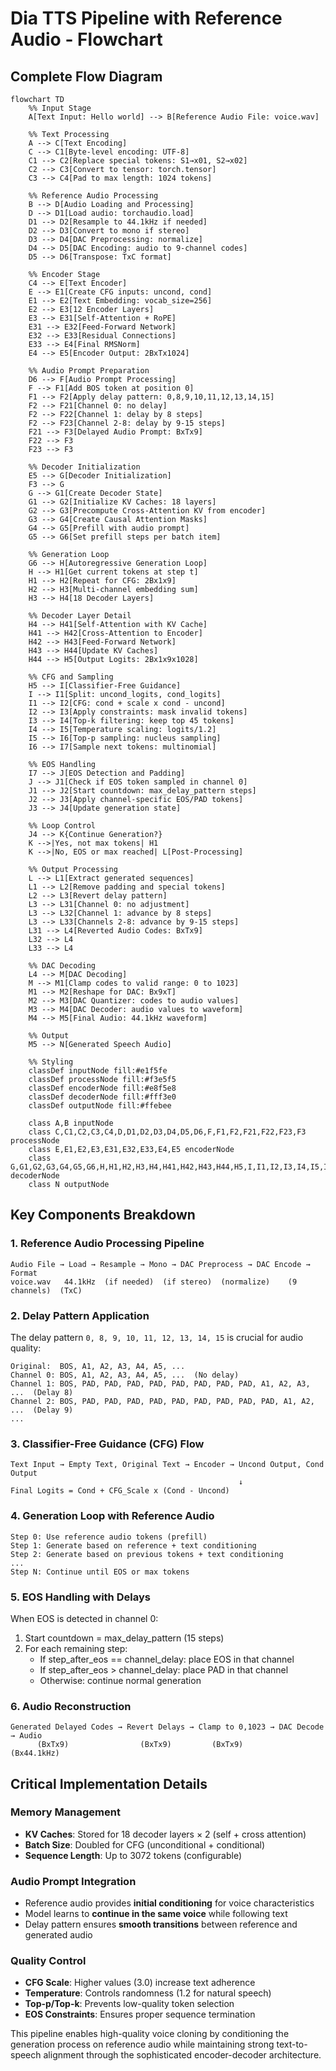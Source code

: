 # Dia TTS Pipeline with Reference Audio - Flowchart

## Complete Flow Diagram

```mermaid
flowchart TD
    %% Input Stage
    A[Text Input: Hello world] --> B[Reference Audio File: voice.wav]
    
    %% Text Processing
    A --> C[Text Encoding]
    C --> C1[Byte-level encoding: UTF-8]
    C1 --> C2[Replace special tokens: S1→x01, S2→x02]
    C2 --> C3[Convert to tensor: torch.tensor]
    C3 --> C4[Pad to max length: 1024 tokens]
    
    %% Reference Audio Processing
    B --> D[Audio Loading and Processing]
    D --> D1[Load audio: torchaudio.load]
    D1 --> D2[Resample to 44.1kHz if needed]
    D2 --> D3[Convert to mono if stereo]
    D3 --> D4[DAC Preprocessing: normalize]
    D4 --> D5[DAC Encoding: audio to 9-channel codes]
    D5 --> D6[Transpose: TxC format]
    
    %% Encoder Stage
    C4 --> E[Text Encoder]
    E --> E1[Create CFG inputs: uncond, cond]
    E1 --> E2[Text Embedding: vocab_size=256]
    E2 --> E3[12 Encoder Layers]
    E3 --> E31[Self-Attention + RoPE]
    E31 --> E32[Feed-Forward Network]
    E32 --> E33[Residual Connections]
    E33 --> E4[Final RMSNorm]
    E4 --> E5[Encoder Output: 2BxTx1024]
    
    %% Audio Prompt Preparation
    D6 --> F[Audio Prompt Processing]
    F --> F1[Add BOS token at position 0]
    F1 --> F2[Apply delay pattern: 0,8,9,10,11,12,13,14,15]
    F2 --> F21[Channel 0: no delay]
    F2 --> F22[Channel 1: delay by 8 steps]
    F2 --> F23[Channel 2-8: delay by 9-15 steps]
    F21 --> F3[Delayed Audio Prompt: BxTx9]
    F22 --> F3
    F23 --> F3
    
    %% Decoder Initialization
    E5 --> G[Decoder Initialization]
    F3 --> G
    G --> G1[Create Decoder State]
    G1 --> G2[Initialize KV Caches: 18 layers]
    G2 --> G3[Precompute Cross-Attention KV from encoder]
    G3 --> G4[Create Causal Attention Masks]
    G4 --> G5[Prefill with audio prompt]
    G5 --> G6[Set prefill steps per batch item]
    
    %% Generation Loop
    G6 --> H[Autoregressive Generation Loop]
    H --> H1[Get current tokens at step t]
    H1 --> H2[Repeat for CFG: 2Bx1x9]
    H2 --> H3[Multi-channel embedding sum]
    H3 --> H4[18 Decoder Layers]
    
    %% Decoder Layer Detail
    H4 --> H41[Self-Attention with KV Cache]
    H41 --> H42[Cross-Attention to Encoder]
    H42 --> H43[Feed-Forward Network]
    H43 --> H44[Update KV Caches]
    H44 --> H5[Output Logits: 2Bx1x9x1028]
    
    %% CFG and Sampling
    H5 --> I[Classifier-Free Guidance]
    I --> I1[Split: uncond_logits, cond_logits]
    I1 --> I2[CFG: cond + scale x cond - uncond]
    I2 --> I3[Apply constraints: mask invalid tokens]
    I3 --> I4[Top-k filtering: keep top 45 tokens]
    I4 --> I5[Temperature scaling: logits/1.2]
    I5 --> I6[Top-p sampling: nucleus sampling]
    I6 --> I7[Sample next tokens: multinomial]
    
    %% EOS Handling
    I7 --> J[EOS Detection and Padding]
    J --> J1[Check if EOS token sampled in channel 0]
    J1 --> J2[Start countdown: max_delay_pattern steps]
    J2 --> J3[Apply channel-specific EOS/PAD tokens]
    J3 --> J4[Update generation state]
    
    %% Loop Control
    J4 --> K{Continue Generation?}
    K -->|Yes, not max tokens| H1
    K -->|No, EOS or max reached| L[Post-Processing]
    
    %% Output Processing
    L --> L1[Extract generated sequences]
    L1 --> L2[Remove padding and special tokens]
    L2 --> L3[Revert delay pattern]
    L3 --> L31[Channel 0: no adjustment]
    L3 --> L32[Channel 1: advance by 8 steps]
    L3 --> L33[Channels 2-8: advance by 9-15 steps]
    L31 --> L4[Reverted Audio Codes: BxTx9]
    L32 --> L4
    L33 --> L4
    
    %% DAC Decoding
    L4 --> M[DAC Decoding]
    M --> M1[Clamp codes to valid range: 0 to 1023]
    M1 --> M2[Reshape for DAC: Bx9xT]
    M2 --> M3[DAC Quantizer: codes to audio values]
    M3 --> M4[DAC Decoder: audio values to waveform]
    M4 --> M5[Final Audio: 44.1kHz waveform]
    
    %% Output
    M5 --> N[Generated Speech Audio]
    
    %% Styling
    classDef inputNode fill:#e1f5fe
    classDef processNode fill:#f3e5f5
    classDef encoderNode fill:#e8f5e8
    classDef decoderNode fill:#fff3e0
    classDef outputNode fill:#ffebee
    
    class A,B inputNode
    class C,C1,C2,C3,C4,D,D1,D2,D3,D4,D5,D6,F,F1,F2,F21,F22,F23,F3 processNode
    class E,E1,E2,E3,E31,E32,E33,E4,E5 encoderNode
    class G,G1,G2,G3,G4,G5,G6,H,H1,H2,H3,H4,H41,H42,H43,H44,H5,I,I1,I2,I3,I4,I5,I6,I7,J,J1,J2,J3,J4,K,L,L1,L2,L3,L31,L32,L33,L4,M,M1,M2,M3,M4,M5 decoderNode
    class N outputNode
```

## Key Components Breakdown

### 1. Reference Audio Processing Pipeline
```
Audio File → Load → Resample → Mono → DAC Preprocess → DAC Encode → Format
voice.wav   44.1kHz  (if needed)  (if stereo)  (normalize)    (9 channels)  (TxC)
```

### 2. Delay Pattern Application
The delay pattern `0, 8, 9, 10, 11, 12, 13, 14, 15` is crucial for audio quality:

```
Original:  BOS, A1, A2, A3, A4, A5, ...
Channel 0: BOS, A1, A2, A3, A4, A5, ...  (No delay)
Channel 1: BOS, PAD, PAD, PAD, PAD, PAD, PAD, PAD, PAD, A1, A2, A3, ...  (Delay 8)
Channel 2: BOS, PAD, PAD, PAD, PAD, PAD, PAD, PAD, PAD, PAD, A1, A2, ...  (Delay 9)
...
```

### 3. Classifier-Free Guidance (CFG) Flow
```
Text Input → Empty Text, Original Text → Encoder → Uncond Output, Cond Output
                                                   ↓
Final Logits = Cond + CFG_Scale x (Cond - Uncond)
```

### 4. Generation Loop with Reference Audio
```
Step 0: Use reference audio tokens (prefill)
Step 1: Generate based on reference + text conditioning
Step 2: Generate based on previous tokens + text conditioning
...
Step N: Continue until EOS or max tokens
```

### 5. EOS Handling with Delays
When EOS is detected in channel 0:
1. Start countdown = max_delay_pattern (15 steps)
2. For each remaining step:
   - If step_after_eos == channel_delay: place EOS in that channel
   - If step_after_eos > channel_delay: place PAD in that channel
   - Otherwise: continue normal generation

### 6. Audio Reconstruction
```
Generated Delayed Codes → Revert Delays → Clamp to 0,1023 → DAC Decode → Audio
      (BxTx9)                (BxTx9)         (BxTx9)         (Bx44.1kHz)
```

## Critical Implementation Details

### Memory Management
- **KV Caches**: Stored for 18 decoder layers × 2 (self + cross attention)
- **Batch Size**: Doubled for CFG (unconditional + conditional)
- **Sequence Length**: Up to 3072 tokens (configurable)

### Audio Prompt Integration
- Reference audio provides **initial conditioning** for voice characteristics
- Model learns to **continue in the same voice** while following text
- Delay pattern ensures **smooth transitions** between reference and generated audio

### Quality Control
- **CFG Scale**: Higher values (3.0) increase text adherence
- **Temperature**: Controls randomness (1.2 for natural speech)
- **Top-p/Top-k**: Prevents low-quality token selection
- **EOS Constraints**: Ensures proper sequence termination

This pipeline enables high-quality voice cloning by conditioning the generation process on reference audio while maintaining strong text-to-speech alignment through the sophisticated encoder-decoder architecture.